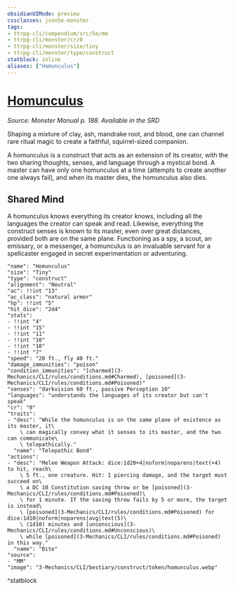 ```yaml
---
obsidianUIMode: preview
cssclasses: json5e-monster
tags:
- ttrpg-cli/compendium/src/5e/mm
- ttrpg-cli/monster/cr/0
- ttrpg-cli/monster/size/tiny
- ttrpg-cli/monster/type/construct
statblock: inline
aliases: ["Homunculus"]
---
```

# [Homunculus](3-Mechanics\CLI\bestiary\construct/homunculus.md)
*Source: Monster Manual p. 188. Available in the <span title='Systems Reference Document (5.1)'>SRD</span>*  

Shaping a mixture of clay, ash, mandrake root, and blood, one can channel rare ritual magic to create a faithful, squirrel-sized companion.

A homunculus is a construct that acts as an extension of its creator, with the two sharing thoughts, senses, and language through a mystical bond. A master can have only one homunculus at a time (attempts to create another one always fail), and when its master dies, the homunculus also dies.

## Shared Mind

A homunculus knows everything its creator knows, including all the languages the creator can speak and read. Likewise, everything the construct senses is known to its master, even over great distances, provided both are on the same plane. Functioning as a spy, a scout, an emissary, or a messenger, a homunculus is an invaluable servant for a spellcaster engaged in secret experimentation or adventuring.

```statblock
"name": "Homunculus"
"size": "Tiny"
"type": "construct"
"alignment": "Neutral"
"ac": !!int "13"
"ac_class": "natural armor"
"hp": !!int "5"
"hit_dice": "2d4"
"stats":
- !!int "4"
- !!int "15"
- !!int "11"
- !!int "10"
- !!int "10"
- !!int "7"
"speed": "20 ft., fly 40 ft."
"damage_immunities": "poison"
"condition_immunities": "[charmed](3-Mechanics/CLI/rules/conditions.md#Charmed), [poisoned](3-Mechanics/CLI/rules/conditions.md#Poisoned)"
"senses": "darkvision 60 ft., passive Perception 10"
"languages": "understands the languages of its creator but can't speak"
"cr": "0"
"traits":
- "desc": "While the homunculus is on the same plane of existence as its master, it\
    \ can magically convey what it senses to its master, and the two can communicate\
    \ telepathically."
  "name": "Telepathic Bond"
"actions":
- "desc": "Melee Weapon Attack: dice:1d20+4|noform|noparens|text(+4) to hit, reach\
    \ 5 ft., one creature. Hit: 1 piercing damage, and the target must succeed on\
    \ a DC 10 Constitution saving throw or be [poisoned](3-Mechanics/CLI/rules/conditions.md#Poisoned)\
    \ for 1 minute. If the saving throw fails by 5 or more, the target is instead\
    \ [poisoned](3-Mechanics/CLI/rules/conditions.md#Poisoned) for dice:1d10|noform|noparens|avg|text(5)\
    \ (1d10) minutes and [unconscious](3-Mechanics/CLI/rules/conditions.md#Unconscious)\
    \ while [poisoned](3-Mechanics/CLI/rules/conditions.md#Poisoned) in this way."
  "name": "Bite"
"source":
- "MM"
"image": "3-Mechanics/CLI/bestiary/construct/token/homunculus.webp"
```
^statblock